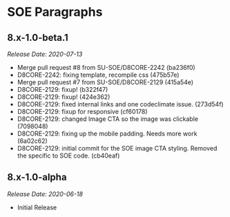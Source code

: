 # SOE Paragraphs

8.x-1.0-beta.1
--------------------------------------------------------------------------------
_Release Date: 2020-07-13_

- Merge pull request #8 from SU-SOE/D8CORE-2242 (ba236f0)
- D8CORE-2242: fixing template, recompile css (475b57e)
- Merge pull request #7 from SU-SOE/D8CORE-2129 (415a54e)
- D8CORE-2129: fixup! (b322f47)
- D8CORE-2129: fixup! (424e362)
- D8CORE-2129: fixed internal links and one codeclimate issue. (273d54f)
- D8CORE-2129: fixup for responsive (cf60178)
- D8CORE-2129: changed Image CTA so the image was clickable (7098048)
- D8CORE-2129: fixing up the mobile padding. Needs more work (6a02c62)
- D8CORE-2129: initial commit for the SOE image CTA styling. Removed the specific to SOE code. (cb40eaf)

8.x-1.0-alpha
--------------------------------------------------------------------------------  
_Release Date: 2020-06-18_

- Initial Release
